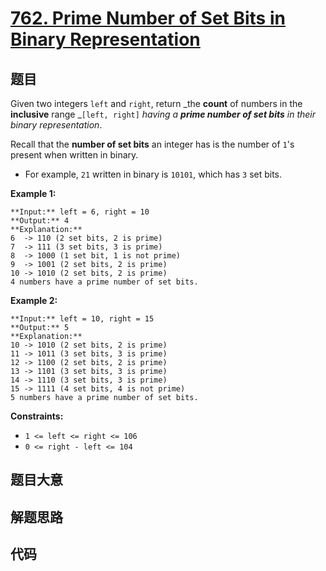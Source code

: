 # [762. Prime Number of Set Bits in Binary Representation](https://leetcode.com/problems/prime-number-of-set-bits-in-binary-representation)

## 题目

Given two integers `left` and `right`, return _the **count** of numbers in the
**inclusive** range _`[left, right]` _having a **prime number of set bits** in
their binary representation_.

Recall that the **number of set bits** an integer has is the number of `1`'s
present when written in binary.

  * For example, `21` written in binary is `10101`, which has `3` set bits.



**Example 1:**

    
    
    **Input:** left = 6, right = 10
    **Output:** 4
    **Explanation:**
    6  -> 110 (2 set bits, 2 is prime)
    7  -> 111 (3 set bits, 3 is prime)
    8  -> 1000 (1 set bit, 1 is not prime)
    9  -> 1001 (2 set bits, 2 is prime)
    10 -> 1010 (2 set bits, 2 is prime)
    4 numbers have a prime number of set bits.
    

**Example 2:**

    
    
    **Input:** left = 10, right = 15
    **Output:** 5
    **Explanation:**
    10 -> 1010 (2 set bits, 2 is prime)
    11 -> 1011 (3 set bits, 3 is prime)
    12 -> 1100 (2 set bits, 2 is prime)
    13 -> 1101 (3 set bits, 3 is prime)
    14 -> 1110 (3 set bits, 3 is prime)
    15 -> 1111 (4 set bits, 4 is not prime)
    5 numbers have a prime number of set bits.
    



**Constraints:**

  * `1 <= left <= right <= 106`
  * `0 <= right - left <= 104`


## 题目大意

## 解题思路

## 代码

```javascript

```
